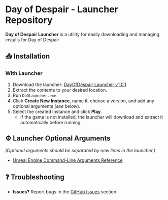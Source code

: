 # Day of Despair - Launcher Repository  

**Day of Despair Launcher** is a utility for easily downloading and managing installs for Day of Despair

## 📥 Installation  

### **With Launcher**  
1. Download the launcher: [DayOfDespair Launcher v1.0.1](https://github.com/Rob-Storm/DayOfDespair-Launcher/releases/download/1.0.1/DayOfDespair-Launcher.zip)  
2. Extract the contents to your desired location.  
3. Run `DoDLauncher.exe`.  
4. Click **Create New Instance**, name it, choose a version, and add any optional arguments (*see below*).  
5. Select the created instance and click **Play**.  
   - If the game is not installed, the launcher will download and extract it automatically before running.  

## ⚙️ Launcher Optional Arguments  
*(Optional arguments should be separated by new lines in the launcher.)*  
- [Unreal Engine Command-Line Arguments Reference](https://dev.epicgames.com/documentation/en-us/unreal-engine/unreal-engine-command-line-arguments-reference)

## ❓ Troubleshooting
- **Issues?** Report bugs in the [GitHub Issues]([https://github.com/Rob-Storm/DayOfDespair-Public/issues](https://github.com/Rob-Storm/DayOfDespair-Launcher/issues)) section.
